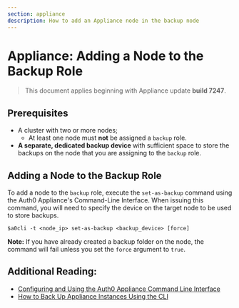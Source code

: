 ```yaml
---
section: appliance
description: How to add an Appliance node in the backup node
---
```


# Appliance: Adding a Node to the Backup Role

> This document applies beginning with Appliance update **build 7247**.

## Prerequisites

* A cluster with two or more nodes;
    * At least one node must **not** be assigned a `backup` role.
* **A separate, dedicated backup device** with sufficient space to store the backups on the node that you are assigning to the `backup` role.

## Adding a Node to the Backup Role

To add a node to the `backup` role, execute the `set-as-backup` command using the Auth0 Appliance's Command-Line Interface. When issuing this command, you will need to specify the device on the target node to be used to store backups.

`$a0cli -t <node_ip> set-as-backup <backup_device> [force]`

**Note:** If you have already created a backup folder on the node, the command will fail unless you set the `force` argument to `true`.



## Additional Reading:
* [Configuring and Using the Auth0 Appliance Command Line Interface](/appliance/cli/configure-cli)
* [How to Back Up Appliance Instances Using the CLI](/appliance/cli/backing-up-the-appliance)
